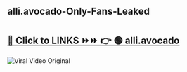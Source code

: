 
 ## alli.avocado-Only-Fans-Leaked

# <h2><a href="https://clipsfans.com/alli.avocado&ref=git">🔗 Click to LINKS ⏩⏩ 👉 🟢 alli.avocado </a></h2>

<a href="https://clipsfans.com/alli.avocado&ref=git" rel="nofollow" data-target="animated-image.originalLink"><img src="https://i.ibb.co.com/xMMVF88/686577567.gif" alt="Viral Video Original" style="max-width: 100%; display: inline-block;" data-target="animated-image.originalImage"></a>
